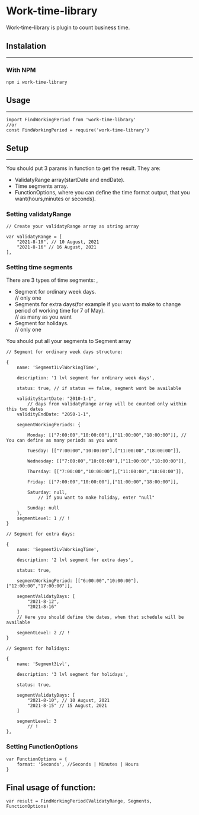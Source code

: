 # Work-time-library
Work-time-library is plugin to count business time.
## Instalation
---
### With NPM
```
npm i work-time-library
```
## Usage
---
```
import FindWorkingPeriod from 'work-time-library'
//or
const FindWorkingPeriod = require('work-time-library')
```
## Setup
---
You should put 3 params in function to get the result.
They are:
- ValidatyRange array(startDate and endDate).
- Time segments array.
- FunctionOptions, where you can define the time format output, that you want(hours,minutes or seconds).

### Setting validatyRange

```
// Create your validatyRange array as string array

var validatyRange = [
    "2021-8-10", // 10 August, 2021
    "2021-8-16" // 16 August, 2021
],
```
### Setting time segments
There are 3 types of time segments: , 
- Segment for ordinary week days.  
    // only one
- Segments for extra days(for example if you want to make to change period of working time for 7 of May).  
    // as many as you want
- Segment for holidays.  
    // only one

You should put all your segments to Segment array
```
// Segment for ordinary week days structure:

{
    name: 'Segment1LvlWorkingTime',

    description: '1 lvl segment for ordinary week days',

    status: true, // if status == false, segment wont be available

    validityStartDate: "2010-1-1", 
        // days from validatyRange array will be counted only within this two dates
    validityEndDate: "2050-1-1", 

    segmentWorkingPeriods: {

        Monday: [["7:00:00","10:00:00"],["11:00:00","18:00:00"]], // You can define as many periods as you want

        Tuesday: [["7:00:00","10:00:00"],["11:00:00","18:00:00"]],

        Wednesday: [["7:00:00","10:00:00"],["11:00:00","18:00:00"]],

        Thursday: [["7:00:00","10:00:00"],["11:00:00","18:00:00"]],

        Friday: [["7:00:00","10:00:00"],["11:00:00","18:00:00"]],

        Saturday: null, 
            // If you want to make holiday, enter "null"

        Sunday: null
    },
    segmentLevel: 1 // !
}
```
```
// Segment for extra days:

{
    name: 'Segment2LvlWorkingTime',

    description: '2 lvl segment for extra days',

    status: true,

    segmentWorkingPeriod: [["6:00:00","10:00:00"],["12:00:00","17:00:00"]],

    segmentValidatyDays: [ 
        "2021-8-12",
        "2021-8-16"
    ]
    // Here you should define the dates, when that schedule will be available

    segmentLevel: 2 // !
}
```
```
// Segment for holidays:

{
    name: 'Segment3Lvl',

    description: '3 lvl segment for holidays',

    status: true,

    segmentValidatyDays: [
        "2021-8-10", // 10 August, 2021
        "2021-8-15" // 15 August, 2021
    ]

    segmentLevel: 3
        // ! 
},
```
### Setting FunctionOptions

```
var FunctionOptions = {
    format: 'Seconds', //Seconds | Minutes | Hours
}
```

## Final usage of function:

```
var result = FindWorkingPeriod(ValidatyRange, Segments, FunctionOptions)
```